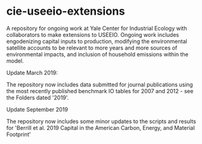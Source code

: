 # cie-useeio-extensions
A repository for ongoing work at Yale Center for Industrial Ecology with collaborators to make extensions to USEEIO.
Ongoing work includes engodenizing capital inputs to production, modifying the environmental satellite accounts to be relevant to more years and more sources of environmental impacts, and inclusion of household emissions within the model.

Update March 2019:

The repository now includes data submitted for journal publications using the most recently published benchmark IO tables for 2007 and 2012 - see the Folders dated '2019'.

Update September 2019

The repository now includes some minor updates to the scripts and results for 'Berrill et al. 2019 Capital in the American Carbon, Energy, and Material Footprint'
